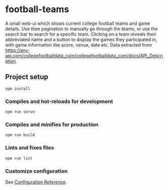 # football-teams

A small web-ui which shows current college football teams and game details.
Use thee pagination to manually go through the teams, or use the search bar to search for a specific team.
Clicking on a team reveals their abbreviated name and a button to display the games they participated in, with game information like score, venue, date etc.
Data extracted from https://any-api.com/collegefootballdata_com/collegefootballdata_com/docs/API_Description.

## Project setup
```
npm install
```

### Compiles and hot-reloads for development
```
npm run serve
```

### Compiles and minifies for production
```
npm run build
```

### Lints and fixes files
```
npm run lint
```

### Customize configuration
See [Configuration Reference](https://cli.vuejs.org/config/).

